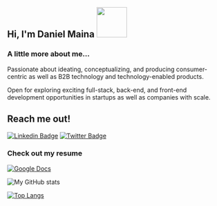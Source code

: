 
<h2> Hi, I'm Daniel Maina <img src="https://media.giphy.com/media/26Fxy3Iz1ari8oytO/giphy.gif" width="70"></h2>


###  A little more about me...  

Passionate about ideating, conceptualizing, and producing consumer-centric as well as B2B technology and technology-enabled products.

Open for exploring exciting full-stack, back-end, and front-end development opportunities in startups as well as companies with scale.

## Reach me out!
[![Linkedin Badge](https://img.shields.io/badge/-Daniel%20Maina-blue?style=flat-square&logo=Linkedin&logoColor=white&link=https://www.linkedin.com/in/ellievillalejos/)](https://www.linkedin.com/in/daniel-maina-315a38191/)
[![Twitter Badge](https://img.shields.io/badge/-@danmainah_-1ca0f1?style=flat-square&labelColor=1ca0f1&logo=twitter&logoColor=white&link=https://twitter.com/miss_elliev)](https://twitter.com/danmainah)
 ### Check out my resume
[![Google Docs](https://img.shields.io/badge/Google%20Drive-4285F4?style=for-the-badge&logo=googledrive&logoColor=white)](https://docs.google.com/document/d/1GP3E5YdVOtdw6YOCsPHWuZd2u3OjSHlm22kaH8SalGY/edit?usp=sharing)



![My GitHub stats](https://github-readme-stats.vercel.app/api?username=danmainah&show_icons=true&theme=radical)

[![Top Langs](https://github-readme-stats.vercel.app/api/top-langs/?username=danmainah&layout=pie)](https://github.com/danmainah/github-readme-stats)

